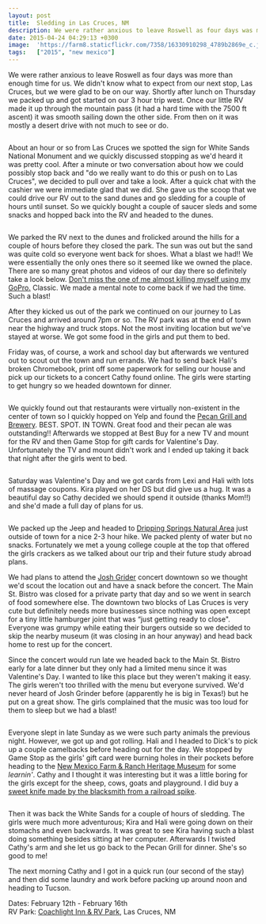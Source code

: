 ```yaml
---
layout: post
title:  Sledding in Las Cruces, NM
description: We were rather anxious to leave Roswell as four days was more than enough t...
date: 2015-04-24 04:29:13 +0300
image:  'https://farm8.staticflickr.com/7358/16330910298_4789b2869e_c.jpg'
tags:   ["2015", "new mexico"]
---
```

<p>We were rather anxious to leave Roswell as four days was more than enough time for us. We didn't know what to expect from our next stop, Las Cruces, but we were glad to be on our way. Shortly after lunch on Thursday we packed up and got started on our 3 hour trip west. Once our little RV made it up through the mountain pass (it had a hard time with the 7500 ft ascent) it was smooth sailing down the other side. From then on it was mostly a desert drive with not much to see or do.</p>
<p><img src="https://farm8.staticflickr.com/7341/16516910621_5742acbea7_c.jpg" alt="" ></p>
<p>About an hour or so from Las Cruces we spotted the sign for White Sands National Monument and we quickly discussed stopping as we'd heard it was pretty cool. After a minute or two conversation about how we could possibly stop back and &quot;do we really want to do this or push on to Las Cruces&quot;, we decided to pull over and take a look. After a quick chat with the cashier we were immediate glad that we did. She gave us the scoop that we could drive our RV out to the sand dunes and go sledding for a couple of hours until sunset. So we quickly bought a couple of saucer sleds and some snacks and hopped back into the RV and headed to the dunes.</p>
<p><img src="https://farm8.staticflickr.com/7287/16517595972_13ed7032bf_c.jpg" alt="" ></p>
<p>We parked the RV next to the dunes and frolicked around the hills for a couple of hours before they closed the park. The sun was out but the sand was quite cold so everyone went back for shoes. What a blast we had!! We were essentially the only ones there so it seemed like we owned the place. There are so many great photos and videos of our day there so definitely take a look below. <a href="https://www.flickr.com/photos/jeffdonthemic/16926519585/in/set-72157651135268620">Don't miss the one of me almost killing myself using my GoPro.</a> Classic. We made a mental note to come back if we had the time. Such a blast!</p>
<p>After they kicked us out of the park we continued on our journey to Las Cruces and arrived around 7pm or so. The RV park was at the end of town near the highway and truck stops. Not the most inviting location but we've stayed at worse. We got some food in the girls and put them to bed.</p>
<p>Friday was, of course, a work and school day but afterwards we ventured out to scout out the town and run errands. We had to send back Hali's broken Chromebook, print off some paperwork for selling our house and pick up our tickets to a concert Cathy found online. The girls were starting to get hungry so we headed downtown for dinner.</p>
<p><img src="https://farm8.staticflickr.com/7363/16357050430_c5f3ee9bf4_c.jpg" alt="" ></p>
<p>We quickly found out that restaurants were virtually non-existent in the center of town so I quickly hopped on Yelp and found the <a href="http://www.pecangrill.com/">Pecan Grill and Brewery</a>. BEST. SPOT. IN TOWN. Great food and their pecan ale was outstanding!! Afterwards we stopped at Best Buy for a new TV and mount for the RV and then Game Stop for gift cards for Valentine's Day. Unfortunately the TV and mount didn't work and I ended up taking it back that night after the girls went to bed.</p>
<p><img src="https://farm8.staticflickr.com/7347/16384848337_b9752acb88_c.jpg" alt="" ></p>
<p>Saturday was Valentine's Day and we got cards from Lexi and Hali with lots of massage coupons. Kira played on her DS but did give us a hug. It was a beautiful day so Cathy decided we should spend it outside (thanks Mom!!) and she'd made a full day of plans for us.</p>
<p><img src="https://farm9.staticflickr.com/8644/15909308014_9559531f9d_c.jpg" alt="" ></p>
<p>We packed up the Jeep and headed to <a href="http://www.tripadvisor.com/Attraction_Review-g47087-d2639149-Reviews-Dripping_Springs_Natural_Area-Las_Cruces_New_Mexico.html">Dripping Springs Natural Area</a> just outside of town for a nice 2-3 hour hike. We packed plenty of water but no snacks. Fortunately we met a young college couple at the top that offered the girls crackers as we talked about our trip and their future study abroad plans.</p>
<p>We had plans to attend the <a href="https://www.facebook.com/joshgridermusic">Josh Grider</a> concert downtown so we thought we'd scout the location out and have a snack before the concert. The Main St. Bistro was closed for a private party that day and so we went in search of food somewhere else. The downtown two blocks of Las Cruces is very cute but definitely needs more businesses since nothing was open except for a tiny little hamburger joint that was “just getting ready to close&quot;. Everyone was grumpy while eating their burgers outside so we decided to skip the nearby museum (it was closing in an hour anyway) and head back home to rest up for the concert.</p>
<p>Since the concert would run late we headed back to the Main St. Bistro early for a late dinner but they only had a limited menu since it was Valentine's Day. I wanted to like this place but they weren't making it easy. The girls weren't too thrilled with the menu but everyone survived. We'd never heard of Josh Grinder before (apparently he is big in Texas!) but he put on a great show. The girls complained that the music was too loud for them to sleep but we had a blast!</p>
<p><img src="https://farm8.staticflickr.com/7282/16356488558_3985a30029_c.jpg" alt="" ></p>
<p>Everyone slept in late Sunday as we were such party animals the previous night. However, we got up and got rolling. Hali and I headed to Dick's to pick up a couple camelbacks before heading out for the day. We stopped by Game Stop as the girls' gift card were burning holes in their pockets before heading to the <a href="http://www.nmfarmandranchmuseum.org/">New Mexico Farm &amp; Ranch Heritage Museum</a> for some <em>learnin'</em>. Cathy and I thought it was interesting but it was a little boring for the girls except for the sheep, cows, goats and playground. I did buy a <a href="https://www.flickr.com/photos/jeffdonthemic/16543091252/in/set-72157651135268620">sweet knife made by the blacksmith from a railroad spike</a>.</p>
<p><img src="https://farm8.staticflickr.com/7378/16356957778_73d1d99706_c.jpg" alt="" ></p>
<p>Then it was back the White Sands for a couple of hours of sledding. The girls were much more adventurous; Kira and Hali were going down on their stomachs and even backwards. It was great to see Kira having such a blast doing something besides sitting at her computer. Afterwards I twisted Cathy's arm and she let us go back to the Pecan Grill for dinner. She's so good to me!</p>
<p>The next morning Cathy and I got in a quick run (our second of the stay) and then did some laundry and work before packing up around noon and heading to Tucson.</p>
<p>Dates: February 12th - February 16th<br>
RV Park: <a href="http://www.zianet.com/coachlight/">Coachlight Inn &amp; RV Park</a>, Las Cruces, NM</p>

